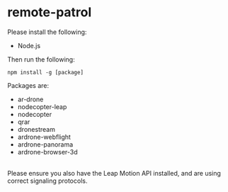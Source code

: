 remote-patrol
=============

Please install the following:

* Node.js

Then run the following:

	npm install -g [package]
	
Packages are:

*	ar-drone
*	nodecopter-leap
*	nodecopter
*	qrar
*	dronestream
*	ardrone-webflight
*	ardrone-panorama
*	ardrone-browser-3d

<br>
Please ensure you also have the Leap Motion API installed, and are using correct signaling protocols. 
